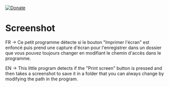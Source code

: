 [![Donate](https://img.shields.io/badge/Donate-PayPal-green.svg?logo=paypal&style=flat-square)](https://paypal.me/pools/c/8y8KpBnTjJ)

# Screenshot


FR → Ce petit programme détecte si le bouton "Imprimer l'écran" est enfoncé puis prend une capture d'écran pour
     l'enregistrer dans un dossier que vous pouvez toujours changer en modifiant le chemin d'accès dans le programme.

EN → This little program detects if the "Print screen" button is pressed and then takes a screenshot to 
     save it in a folder that you can always change by modifying the path in the program.
